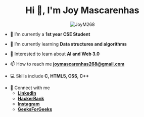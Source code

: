 <h1 align="center">Hi 👋, I'm Joy Mascarenhas</h1>

<p align="center"> <img src="https://komarev.com/ghpvc/?username=JoyM268&label=Profile%20views&color=89CFF0&style=flat" alt="JoyM268" /> </p>

- 🔭 I’m currently a **1st year CSE Student**

- 🌱 I’m currently learning **Data structures and algorithms**

- 💬 Interested to learn about **AI and Web 3.0**

- 📫 How to reach me **joymascarenhas268@gmail.com**

- 💻 Skills include **C, HTML5, CSS, C++**

 <ul><li> 📱 Connect with me


<ul><li><a href="https://linkedin.com/in/joy-mascarenhas" target="blank"><b>LinkedIn</b></a><br></li>
<li><a href="https://www.hackerrank.com/JoyM268" target="blank"><b>HackerRank</b></a></li>
<li><a href="https://instagram.com/joym.7489" target="blank"><b>Instagram</b></a></li>
<li><a href="https://bit.ly/geeksforgeeks-joymascarenhas" target="blank"><b>GeeksForGeeks</b></a></li></ul></li></ul>
 
